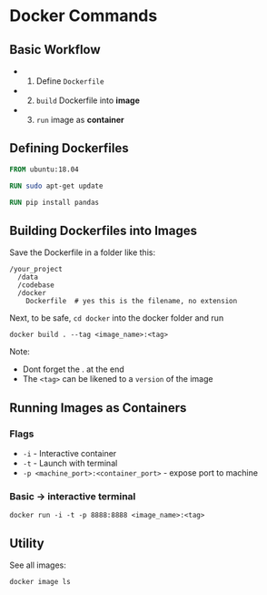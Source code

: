 # Docker Commands

## Basic Workflow

* 1. Define `Dockerfile`
* 2. `build` Dockerfile into **image**
* 3. `run` image as **container**

## Defining Dockerfiles

```dockerfile
FROM ubuntu:18.04

RUN sudo apt-get update

RUN pip install pandas
```

## Building Dockerfiles into Images

Save the Dockerfile in a folder like this:

```
/your_project
  /data
  /codebase
  /docker
    Dockerfile  # yes this is the filename, no extension
```

Next, to be safe, `cd docker` into the docker folder and run

`docker build . --tag <image_name>:<tag>`

Note:

* Dont forget the . at the end
* The `<tag>` can be likened to a `version` of the image

## Running Images as Containers

### Flags

* `-i` - Interactive container
* `-t` - Launch with terminal
* `-p <machine_port>:<container_port>` - expose port to machine

### Basic -> interactive terminal

`docker run -i -t -p 8888:8888 <image_name>:<tag>`

## Utility

See all images:

`docker image ls`
